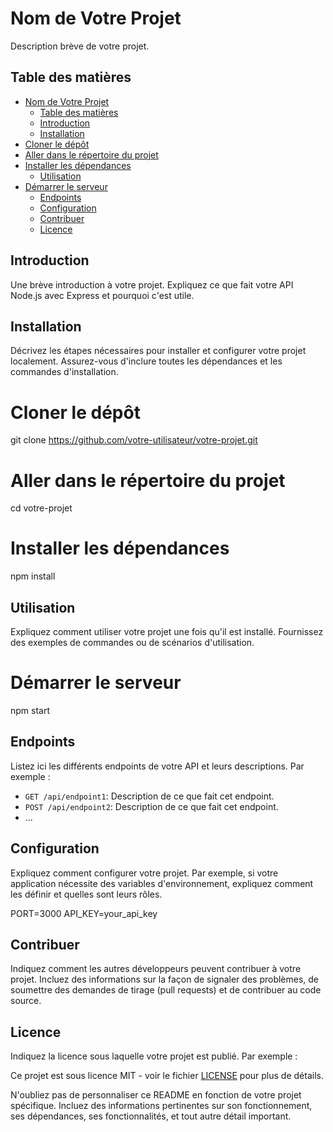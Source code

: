# Nom de Votre Projet

Description brève de votre projet.

## Table des matières

- [Nom de Votre Projet](#nom-de-votre-projet)
  - [Table des matières](#table-des-matières)
  - [Introduction](#introduction)
  - [Installation](#installation)
- [Cloner le dépôt](#cloner-le-dépôt)
- [Aller dans le répertoire du projet](#aller-dans-le-répertoire-du-projet)
- [Installer les dépendances](#installer-les-dépendances)
  - [Utilisation](#utilisation)
- [Démarrer le serveur](#démarrer-le-serveur)
  - [Endpoints](#endpoints)
  - [Configuration](#configuration)
  - [Contribuer](#contribuer)
  - [Licence](#licence)

## Introduction

Une brève introduction à votre projet. Expliquez ce que fait votre API Node.js avec Express et pourquoi c'est utile.

## Installation

Décrivez les étapes nécessaires pour installer et configurer votre projet localement. Assurez-vous d'inclure toutes les dépendances et les commandes d'installation.

# Cloner le dépôt
git clone https://github.com/votre-utilisateur/votre-projet.git

# Aller dans le répertoire du projet
cd votre-projet

# Installer les dépendances
npm install

## Utilisation

Expliquez comment utiliser votre projet une fois qu'il est installé. Fournissez des exemples de commandes ou de scénarios d'utilisation.

# Démarrer le serveur
npm start

## Endpoints

Listez ici les différents endpoints de votre API et leurs descriptions. Par exemple :

- `GET /api/endpoint1`: Description de ce que fait cet endpoint.
- `POST /api/endpoint2`: Description de ce que fait cet endpoint.
- ...

## Configuration

Expliquez comment configurer votre projet. Par exemple, si votre application nécessite des variables d'environnement, expliquez comment les définir et quelles sont leurs rôles.

PORT=3000
API_KEY=your_api_key

## Contribuer

Indiquez comment les autres développeurs peuvent contribuer à votre projet. Incluez des informations sur la façon de signaler des problèmes, de soumettre des demandes de tirage (pull requests) et de contribuer au code source.

## Licence

Indiquez la licence sous laquelle votre projet est publié. Par exemple :

Ce projet est sous licence MIT - voir le fichier [LICENSE](LICENSE) pour plus de détails.

N'oubliez pas de personnaliser ce README en fonction de votre projet spécifique. Incluez des informations pertinentes sur son fonctionnement, ses dépendances, ses fonctionnalités, et tout autre détail important.